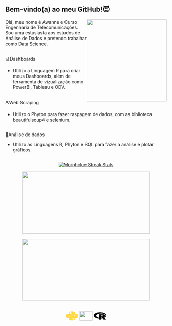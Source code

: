 ## Bem-vindo(a) ao meu GitHub!😈

<img align="right" src="https://media3.giphy.com/media/gbgX4DC8CwCm19ysRS/giphy.gif?cid=790b76112cfb339c8e15f51f17cb984f1b17236500b1a6de&rid=giphy.gif&ct=g" width="250" height="256" />
Olá, meu nome é Awanne e Curso Engenharia de Telecomunicações.
Sou uma estusiasta aos estudos de Análise de Dados e pretendo trabalhar como Data Science.

##
📊Dashboards
- Utilizo a Linguagem R para criar meus Dashboards, além de ferramenta de vizualização como PowerBI, Tableau e ODV.

##
⛏Web Scraping 
- Utilizo o Phyton para fazer raspagem de dados, com as biblioteca beautifulsoup4 e selenium.

##
🔎Análise de dados
- Utilizo as Linguagens R, Phyton e SQL para fazer a análise e plotar gráficos. 

##


  <a href="https://github.com/AwanneZanca">
    <p align="center">
    <img title="🔥 Estatísticas" alt="Morphclue Streak Stats" src="http://github-readme-streak-stats.herokuapp.com?user=AwanneZanca&theme=dark"/>
  </a>
                                                                                                   
<a href="https://github.com/AwanneZanca">
  <p align="center"> 
<img src="https://github-readme-stats.vercel.app/api?username=AwanneZanca&show_icons=true&theme=dark&include_all_commits=true&count_private=true"
  height="192px" width="400px"/>
</a>  

<a href="https://github.com/AwanneZanca">
  <p align="center"> 
<img src="https://github-readme-stats.vercel.app/api/top-langs/?username=AwanneZanca&l&langs_count=7&theme=dark"
  height="192px" width="400px"/>
</a>


 ##
 
<p align="center">
  <img height="30" width="40" src="https://raw.githubusercontent.com/devicons/devicon/master/icons/python/python-plain.svg">
   <img   height="30" width="40" src="https://image.flaticon.com/icons/png/512/2772/2772123.png">
  <img   height="30" width="40" src="https://raw.githubusercontent.com/devicons/devicon/master/icons/r/r-plain.svg">
